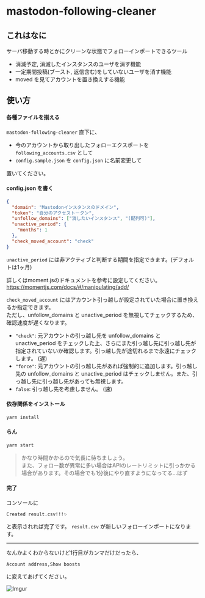 # mastodon-following-cleaner

## これはなに

サーバ移動する時とかにクリーンな状態でフォローインポートできるツール

- 消滅予定, 消滅したインスタンスのユーザを消す機能
- 一定期間投稿(ブースト, 返信含む)をしていないユーザを消す機能
- moved を見てアカウントを置き換えする機能

## 使い方

#### 各種ファイルを揃える

`mastodon-following-cleaner` 直下に、

- 今のアカウントから取り出したフォローエクスポートを `following_accounts.csv` として
- `config.sample.json` を `config.json` に名前変更して

置いてください。

#### config.json を書く

```json
{
  "domain": "Mastodonインスタンスのドメイン",
  "token": "自分のアクセストークン",
  "unfollow_domains": ["消したいインスタンス", "(配列可)"],
  "unactive_period": {
    "months": 1
  },
  "check_moved_account": "check"
}
```

`unactive_period` には非アクティブと判断する期間を指定できます。(デフォルトは1ヶ月)

詳しくはmoment.jsのドキュメントを参考に設定してください。
https://momentjs.com/docs/#/manipulating/add/

`check_moved_account` にはアカウント引っ越しが設定されていた場合に置き換えるか指定できます。   
ただし、unfollow_domains と unactive_period を無視してチェックするため、確認速度が遅くなります。 

- `"check"`: 元アカウントの引っ越し先を unfollow_domains と unactive_period をチェックした上、さらにまた引っ越し先に引っ越し先が指定されていないか確認します。引っ越し先が途切れるまで永遠にチェックします。 (遅)
- `"force"`: 元アカウントの引っ越し先があれば強制的に追加します。引っ越し先の unfollow_domains と unactive_period はチェックしません。また、引っ越し先に引っ越し先があっても無視します。
- `false`: 引っ越し先を考慮しません。 (速)

#### 依存関係をインストール

```bash
yarn install
```

#### らん

```bash
yarn start
```

> かなり時間かかるので気長に待ちましょう。   
> また、フォロー数が異常に多い場合はAPIのレートリミットに引っかかる場合があります。その場合でも1分後にやり直すようになってる...はず

#### 完了

コンソールに
```
Created result.csv!!!✨
```
と表示されれば完了です。 `result.csv` が新しいフォローインポートになります。

***

なんかよくわからないけど1行目がカンマだけだったら、
```
Account address,Show boosts
```
に変えてあげてください。

![Imgur](https://i.imgur.com/Ph7620Y.png)